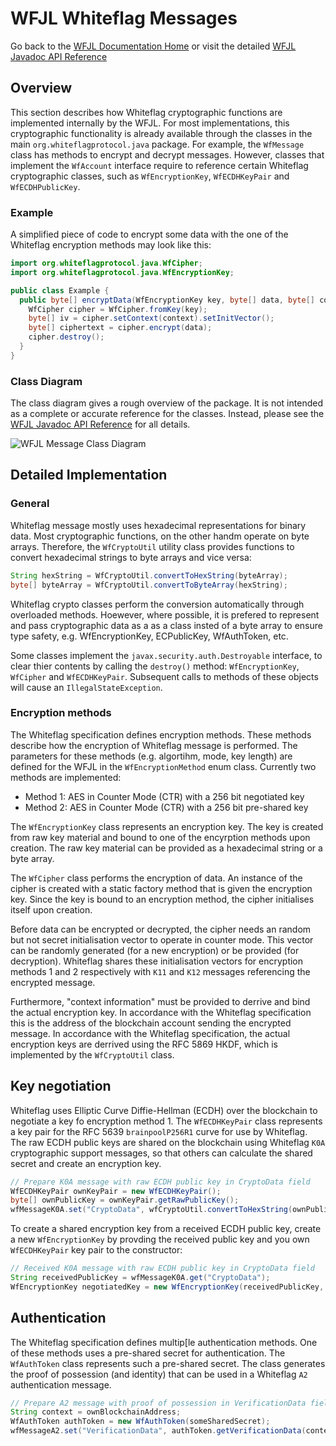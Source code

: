 # WFJL Whiteflag Messages

Go back to the [WFJL Documentation Home](../index.md) or visit
the detailed [WFJL Javadoc API Reference](../javadoc)

## Overview

This section describes how Whiteflag cryptographic functions are implemented
internally by the WFJL. For most implementations, this cryptographic
functionality is already available through the classes in the main
`org.whiteflagprotocol.java` package. For example, the `WfMessage` class has
methods to encrypt and decrypt messages. However, classes that implement the `WfAccount` interface require to reference certain Whiteflag cryptographic
classes, such as `WfEncryptionKey`, `WfECDHKeyPair` and `WfECDHPublicKey`.

### Example

A simplified piece of code to encrypt some data with the one of the Whiteflag
encryption methods may look like this:

```java
import org.whiteflagprotocol.java.WfCipher;
import org.whiteflagprotocol.java.WfEncryptionKey;

public class Example {
  public byte[] encryptData(WfEncryptionKey key, byte[] data, byte[] context) {
    WfCipher cipher = WfCipher.fromKey(key);
    byte[] iv = cipher.setContext(context).setInitVector();
    byte[] ciphertext = cipher.encrypt(data);
    cipher.destroy();
  }
}
```

### Class Diagram

The class diagram gives a rough overview of the package. It is not intended as
a complete or accurate reference for the classes. Instead, please see the
[WFJL Javadoc API Reference](../javadoc) for all details.

![WFJL Message Class Diagram](../uml/crypto.png)


## Detailed Implementation

### General

Whiteflag message mostly uses hexadecimal representations for binary data.
Most cryptographic functions, on the other handm operate on byte arrays.
Therefore, the `WfCryptoUtil` utility class provides functions to convert
hexadecimal strings to byte arrays and vice versa:

```java
String hexString = WfCryptoUtil.convertToHexString(byteArray);
byte[] byteArray = WfCryptoUtil.convertToByteArray(hexString);
``` 

Whiteflag crypto classes perform the conversion automatically through
overloaded methods. Hoewever, where possible, it is prefered to represent and
pass cryptographic data as a as a class insted of a byte array to ensure type
safety, e.g. WfEncryptionKey, ECPublicKey, WfAuthToken, etc.

Some classes implement the `javax.security.auth.Destroyable` interface, to
clear thier contents by calling the `destroy()` method:
`WfEncryptionKey`, `WfCipher` and `WfECDHKeyPair`. Subsequent calls to methods
of these objects will cause an `IllegalStateException`.

### Encryption methods

The Whiteflag specification defines encryption methods. These methods describe
how the encryption of Whiteflag message is performed. The parameters for these
methods (e.g. algortihm, mode, key length) are defined for the WFJL in the
`WfEncryptionMethod` enum class. Currently two methods are implemented:

- Method 1: AES in Counter Mode (CTR) with a 256 bit negotiated key
- Method 2: AES in Counter Mode (CTR) with a 256 bit pre-shared key

The `WfEncryptionKey` class represents an encryption key. The key is created
from raw key material and bound to one of the encyrption methods upon creation.
The raw key material can be provided as a hexadecimal string or a byte array.

The `WfCipher` class performs the encryption of data. An instance of the cipher
is created with a static factory method that is given the encryption key. Since
the key is bound to an encryption method, the cipher initialises itself upon
creation.

Before data can be encrypted or decrypted, the cipher needs an
random but not secret initialisation vector to operate in counter mode. This
vector can be randomly generated (for a new encryption) or be provided (for
decryption). Whiteflag shares these initialisation vectors for encryption
methods 1 and 2 respectively with `K11` and `K12` messages referencing
the encrypted message.

Furthermore, "context information" must be provided to derrive
and bind the actual encryption key. In accordance with the Whiteflag
specification this is the address of the blockchain account sending the
encrypted message. In accordance with the Whiteflag specification, the actual
encryption keys are derrived using the RFC 5869 HKDF, which is implemented by
the `WfCryptoUtil` class.

## Key negotiation

Whiteflag uses Elliptic Curve Diffie-Hellman (ECDH) over the blockchain to
negotiate a key fo encryption method 1. The `WfECDHKeyPair` class represents
a key pair for the RFC 5639 `brainpoolP256R1` curve for use by Whiteflag. The
raw ECDH public keys are shared on the blockchain using Whiteflag `K0A`
cryptographic support messages, so that others can calculate the shared secret
and create an encryption key.

```java
// Prepare K0A message with raw ECDH public key in CryptoData field
WfECDHKeyPair ownKeyPair = new WfECDHKeyPair();
byte[] ownPublicKey = ownKeyPair.getRawPublicKey();
wfMessageK0A.set("CryptoData", wfCryptoUtil.convertToHexString(ownPublicKey));
```

To create a shared encryption key from a received ECDH public key, create 
a new `WfEncryptionKey` by provding the received public key and you own
`WfECDHKeyPair` key pair to the constructor:

```java
// Received K0A message with raw ECDH public key in CryptoData field
String receivedPublicKey = wfMessageK0A.get("CryptoData");
WfEncryptionKey negotiatedKey = new WfEncryptionKey(receivedPublicKey, ownKeyPair);
```

## Authentication

The Whiteflag specification defines multip[le authentication methods. One of
these methods uses a pre-shared secret for authentication. The `WfAuthToken`
class represents such a pre-shared secret. The class generates the proof of
possession (and identity) that can be used in a Whiteflag `A2` authentication
message.

```java
// Prepare A2 message with proof of possession in VerificationData field
String context = ownBlockchainAddress;
WfAuthToken authToken = new WfAuthToken(someSharedSecret);
wfMessageA2.set("VerificationData", authToken.getVerificationData(context));
```
